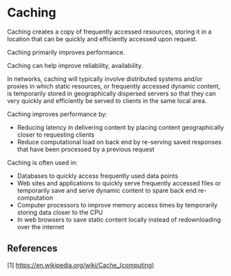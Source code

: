 # Caching

Caching creates a copy of frequently accessed resources, storing it in a location that can be quickly and efficiently accessed upon request.

Caching primarily improves performance.

Caching can help improve reliability, availability.

In networks, caching will typically involve distributed systems and/or proxies in which static resources, or frequently accessed dynamic content, is temporarily stored in geographically dispersed servers so that they can very quickly and efficiently be served to clients in the same local area.

Caching improves performance by:

* Reducing latency in delivering content by placing content geographically closer to requesting clients
* Reduce computational load on back end by re-serving saved responses that have been processed by a previous request

Caching is often used in:

* Databases to quickly access frequently used data points
* Web sites and applications to quickly serve frequently accessed files or temporarily save and serve dynamic content to spare back end re-computation
* Computer processors to improve memory access times by temporarily storing data closer to the CPU
* In web browsers to save static content locally instead of redownloading over the internet

## References

[1] https://en.wikipedia.org/wiki/Cache_(computing)